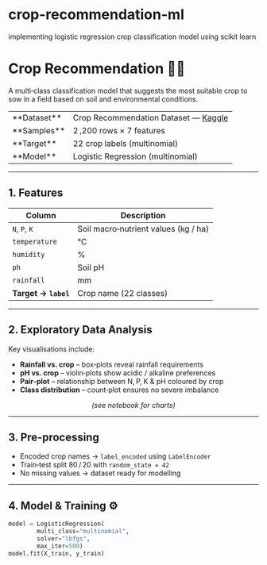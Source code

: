 # crop-recommendation-ml
implementing logistic regression crop classification model using scikit learn
# Crop Recommendation 🌾🤖

A multi‑class classification model that suggests the most suitable crop to sow in a field based on soil and environmental conditions.

<table>
<tr><td>**Dataset**</td><td>Crop Recommendation Dataset — <a href="https://www.kaggle.com/datasets/siddharthss/crop-recommendation-dataset">Kaggle</a></td></tr>
<tr><td>**Samples**</td><td>2 ,200 rows × 7 features</td></tr>
<tr><td>**Target**</td><td>22 crop labels (multinomial)</td></tr>
<tr><td>**Model**</td><td>Logistic Regression (multinomial)</td></tr>
</table>

---

## 1. Features
| Column | Description |
|--------|-------------|
| `N`, `P`, `K` | Soil macro‑nutrient values (kg / ha) |
| `temperature` | °C |
| `humidity` | % |
| `ph` | Soil pH |
| `rainfall` | mm |
| **Target → `label`** | Crop name (22 classes) |

---

## 2. Exploratory Data Analysis 
Key visualisations include:

* **Rainfall vs. crop** – box‑plots reveal rainfall requirements  
* **pH vs. crop** – violin‑plots show acidic / alkaline preferences  
* **Pair‑plot** – relationship between N, P, K & pH coloured by crop  
* **Class distribution** – count‑plot ensures no severe imbalance  

<p align="center">
  <em>(see notebook for charts)</em>
</p>

---

## 3. Pre‑processing
* Encoded crop names → `label_encoded` using `LabelEncoder`
* Train‑test split 80 / 20 with `random_state = 42`
* No missing values → dataset ready for modelling

---

## 4. Model & Training ⚙️
```python
model = LogisticRegression(
        multi_class="multinomial",
        solver="lbfgs",
        max_iter=500)
model.fit(X_train, y_train)

